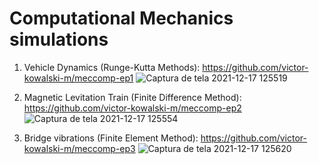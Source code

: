 # Computational Mechanics simulations

1. Vehicle Dynamics (Runge-Kutta Methods): https://github.com/victor-kowalski-m/meccomp-ep1
![Captura de tela 2021-12-17 125519](https://user-images.githubusercontent.com/70666266/146541406-49025cc4-fd1b-49d6-bf8e-37e634e968c0.jpg)

2. Magnetic Levitation Train (Finite Difference Method): https://github.com/victor-kowalski-m/meccomp-ep2
![Captura de tela 2021-12-17 125554](https://user-images.githubusercontent.com/70666266/146541415-5599a78d-ecd6-4c2e-9f66-c424a74c1ac8.jpg)

3. Bridge vibrations (Finite Element Method): https://github.com/victor-kowalski-m/meccomp-ep3
![Captura de tela 2021-12-17 125620](https://user-images.githubusercontent.com/70666266/146541427-62eeb771-ef16-4658-805c-776cdf3a301f.jpg)
